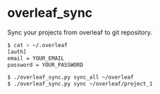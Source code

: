 # overleaf_sync
Sync your projects from overleaf to git repository.

```sh
$ cat > ~/.overleaf
[auth]
email = YOUR_EMAIL
password = YOUR_PASSWORD

$ ./overleaf_sync.py sync_all ~/overleaf
$ ./overleaf_sync.py sync ~/overleaf/project_1
```
